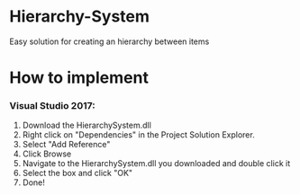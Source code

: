 # Hierarchy-System
Easy solution for creating an hierarchy between items

# How to implement
### Visual Studio 2017:
1) Download the HierarchySystem.dll
2) Right click on "Dependencies" in the Project Solution Explorer.
3) Select "Add Reference"
4) Click Browse
5) Navigate to the HierarchySystem.dll you downloaded and double click it
6) Select the box and click "OK"
7) Done!
